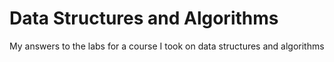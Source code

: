 # Data Structures and Algorithms
My answers to the labs for a course I took on data structures and algorithms
